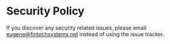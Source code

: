 # Security Policy

If you discover any security related issues, please email eugene@fintechsystems.net instead of using the issue tracker.
